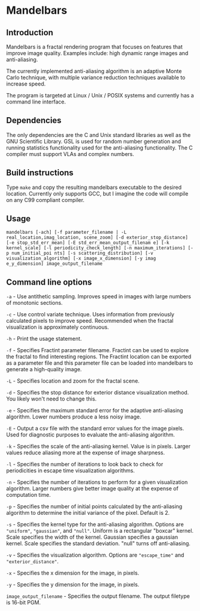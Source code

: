 # Mandelbars

## Introduction
Mandelbars is a fractal rendering program that focuses on features that improve image quality. Examples include: high dynamic range images and anti-aliasing.

The currently implemented anti-aliasing algorithm is an adaptive Monte Carlo technique, with multiple variance reduction techniques available to increase speed.

The program is targeted at Linux / Unix / POSIX systems and currently has a command line interface.

## Dependencies
The only dependencies are the C and Unix standard libraries as well as the GNU Scientific Library. GSL is used for random number generation and running statistics functionality used for the anti-aliasing functionality. The C compiler must support VLAs and complex numbers.

## Build instructions
Type `make` and copy the resulting mandelbars executable to the desired location. Currently only supports GCC, but I imagine the code will compile on any C99 compliant compiler.

## Usage
`mandelbars [-ach] [-f parameter_filename | -L real_location,imag_location,
scene_zoom] [-d exterior_stop_distance] [-e stop_std_err_mean] [-E std_err_mean_output_filenam
e] [-k kernel_scale] [-l periodicity_check_length] [-n maximum_iterations] [-p num_initial_poi
nts] [-s scattering_distribution] [-v visualization_algorithm] [-x image_x_dimension] [-y imag
e_y_dimension] image_output_filename` 

## Command line options
`-a` - Use antithetic sampling. Improves speed in images with large numbers of monotonic sections.

`-c` - Use control variate technique. Uses information from previously calculated pixels to improve speed. Recommended when the fractal visualization is approximately continuous.

`-h` - Print the usage statement.

`-f` - Specifies Fractint parameter filename. Fractint can be used to explore the fractal to find interesting regions. The Fractint location can be exported as a parameter file and this parameter file can be loaded into mandelbars to generate a high-quality image.

`-L` - Specifies location and zoom for the fractal scene.

`-d` - Specifies the stop distance for exterior distance visualization method. You likely won't need to change this.

`-e` - Specifies the maximum standard error for the adaptive anti-aliasing algorithm. Lower numbers produce a less noisy image.

`-E` - Output a csv file with the standard error values for the image pixels. Used for diagnostic purposes to evaluate the anti-aliasing algorithm.

`-k` - Specifies the scale of the anti-aliasing kernel. Value is in pixels. Larger values reduce aliasing more at the expense of image sharpness.

`-l` - Specifies the number of iterations to look back to check for periodicities in escape time visualization algorithms.

`-n` - Specifies the number of iterations to perform for a given visualization algorithm. Larger numbers give better image quality at the expense of computation time.

`-p` - Specifies the number of initial points calculated by the anti-aliasing algorithm to determine the initial variance of the pixel. Default is 2.

`-s` - Specifies the kernel type for the anti-aliasing algorithm. Options are `"uniform"`, `"gaussian"`, and `"null"`. Uniform is a rectangular "boxcar" kernel. Scale specifies the width of the kernel. Gaussian specifies a gaussian kernel. Scale specifies the standard deviation. "null" turns off anti-aliasing.

`-v` - Specifies the visualization algorithm. Options are `"escape_time"` and `"exterior_distance"`.

`-x` - Specifies the x dimension for the image, in pixels.

`-y` - Specifies the y dimension for the image, in pixels.

`image_output_filename` - Specifies the output filename. The output filetype is 16-bit PGM.


